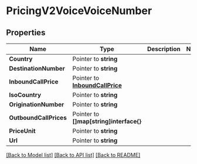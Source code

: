 # PricingV2VoiceVoiceNumber

## Properties

Name | Type | Description | Notes
------------ | ------------- | ------------- | -------------
**Country** | Pointer to **string** |  |
**DestinationNumber** | Pointer to **string** |  |
**InboundCallPrice** | Pointer to [**InboundCallPrice**](inbound_call_price.md) |  |
**IsoCountry** | Pointer to **string** |  |
**OriginationNumber** | Pointer to **string** |  |
**OutboundCallPrices** | Pointer to **[]map[string]interface{}** |  |
**PriceUnit** | Pointer to **string** |  |
**Url** | Pointer to **string** |  |

[[Back to Model list]](../README.md#documentation-for-models) [[Back to API list]](../README.md#documentation-for-api-endpoints) [[Back to README]](../README.md)


